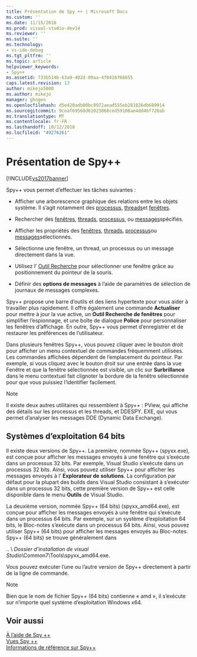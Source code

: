 ```yaml
---
title: Présentation de Spy ++ | Microsoft Docs
ms.custom: ''
ms.date: 11/15/2016
ms.prod: visual-studio-dev14
ms.reviewer: ''
ms.suite: ''
ms.technology:
- vs-ide-debug
ms.tgt_pltfrm: ''
ms.topic: article
helpviewer_keywords:
- Spy++
ms.assetid: 733b514b-63a9-402d-89aa-4f0416766655
caps.latest.revision: 13
author: mikejo5000
ms.author: mikejo
manager: ghogen
ms.openlocfilehash: d5e420adb00bc8972aead555eb281826db689914
ms.sourcegitcommit: 9ceaf69568d61023868ced59108ae4dd46f720ab
ms.translationtype: MT
ms.contentlocale: fr-FR
ms.lasthandoff: 10/12/2018
ms.locfileid: "49276261"
---
```

# <a name="introducing-spy"></a>Présentation de Spy++
[!INCLUDE[vs2017banner](../includes/vs2017banner.md)]

Spy++ vous permet d’effectuer les tâches suivantes :  
  
-   Afficher une arborescence graphique des relations entre les objets système. Il s’agit notamment des [processus](../debugger/processes-view.md), [threads](../debugger/threads-view.md)et [fenêtres](../debugger/windows-view.md).  
  
-   Rechercher des [fenêtres](../debugger/how-to-search-for-a-window-in-windows-view.md), [threads](../debugger/how-to-search-for-a-thread-in-threads-view.md), [processus](../debugger/how-to-search-for-a-process-in-processes-view.md), ou [messages](../debugger/how-to-search-for-a-message-in-messages-view.md)spécifiés.  
  
-   Afficher les propriétés des [fenêtres](../debugger/how-to-display-window-properties.md), [threads](../debugger/how-to-display-thread-properties.md), [processus](../debugger/how-to-display-process-properties.md)ou [messages](../debugger/how-to-display-message-properties.md)sélectionnés.  
  
-   Sélectionne une fenêtre, un thread, un processus ou un message directement dans la vue.  
  
-   Utilisez l’ [Outil Recherche](../debugger/how-to-use-the-finder-tool.md) pour sélectionner une fenêtre grâce au positionnement du pointeur de la souris.  
  
-   Définir des **options de messages** à l’aide de paramètres de sélection de journaux de messages complexes.  
  
 Spy++ propose une barre d’outils et des liens hypertexte pour vous aider à travailler plus rapidement. Il offre également une commande **Actualiser** pour mettre à jour la vue active, un **Outil Recherche de fenêtres** pour simplifier l’espionnage, et une boîte de dialogue **Police** pour personnaliser les fenêtres d’affichage. En outre, Spy++ vous permet d’enregistrer et de restaurer les préférences de l’utilisateur.  
  
 Dans plusieurs fenêtres Spy++, vous pouvez cliquer avec le bouton droit pour afficher un menu contextuel de commandes fréquemment utilisées. Les commandes affichées dépendent de l’emplacement du pointeur. Par exemple, si vous cliquez avec le bouton droit sur une entrée dans la vue Fenêtre et que la fenêtre sélectionnée est visible, un clic sur **Surbrillance** dans le menu contextuel fait clignoter la bordure de la fenêtre sélectionnée pour que vous puissiez l’identifier facilement.  
  
> [!NOTE]
>  Il existe deux autres utilitaires qui ressemblent à Spy++ : PView, qui affiche des détails sur les processus et les threads, et DDESPY. EXE, qui vous permet d’analyser les messages DDE (Dynamic Data Exchange).  
  
## <a name="64-bit-operating-systems"></a>Systèmes d’exploitation 64 bits  
 Il existe deux versions de Spy++. La première, nommée Spy++ (spyxx.exe), est conçue pour afficher les messages envoyés à une fenêtre qui s’exécute dans un processus 32 bits. Par exemple, Visual Studio s’exécute dans un processus 32 bits. Ainsi, vous pouvez utiliser Spy++ pour afficher les messages envoyés à l’ **Explorateur de solutions**. La configuration par défaut pour la plupart des builds dans Visual Studio consistant à s’exécuter dans un processus 32 bits, cette première version de Spy++ est celle disponible dans le menu **Outils** de Visual Studio.  
  
 La deuxième version, nommée Spy++ (64 bits) (spyxx_amd64.exe), est conçue pour afficher les messages envoyés à une fenêtre qui s’exécute dans un processus 64 bits. Par exemple, sur un système d’exploitation 64 bits, le Bloc-notes s’exécute dans un processus 64 bits. Ainsi, vous pouvez utiliser Spy++ (64 bits) pour afficher les messages envoyés au Bloc-notes. Spy++ (64 bits) se trouve généralement dans  
  
 .. \\ *Dossier d’installation de visual Studio*\Common7\Tools\spyxx_amd64.exe.  
  
 Vous pouvez exécuter l’une ou l’autre version de Spy++ directement à partir de la ligne de commande.  
  
> [!NOTE]
>  Bien que le nom de fichier Spy++ (64 bits) contienne « amd », il s’exécute sur n’importe quel système d’exploitation Windows x64.  
  
## <a name="see-also"></a>Voir aussi  
 [À l’aide de Spy ++](../debugger/using-spy-increment.md)   
 [Vues Spy ++](../debugger/spy-increment-views.md)   
 [Informations de référence sur Spy++](../debugger/spy-increment-reference.md)




